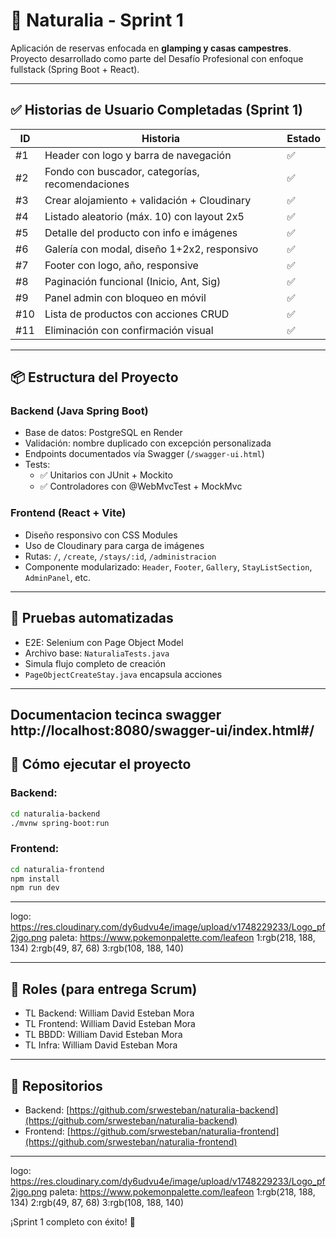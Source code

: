 # 🌿 Naturalia - Sprint 1

Aplicación de reservas enfocada en **glamping y casas campestres**. Proyecto desarrollado como parte del Desafío Profesional con enfoque fullstack (Spring Boot + React).

---

## ✅ Historias de Usuario Completadas (Sprint 1)

| ID  | Historia                                      | Estado |
|-----|-----------------------------------------------|--------|
| #1  | Header con logo y barra de navegación         | ✅     |
| #2  | Fondo con buscador, categorías, recomendaciones | ✅     |
| #3  | Crear alojamiento + validación + Cloudinary   | ✅     |
| #4  | Listado aleatorio (máx. 10) con layout 2x5    | ✅     |
| #5  | Detalle del producto con info e imágenes      | ✅     |
| #6  | Galería con modal, diseño 1+2x2, responsivo   | ✅     |
| #7  | Footer con logo, año, responsive              | ✅     |
| #8  | Paginación funcional (Inicio, Ant, Sig)       | ✅     |
| #9  | Panel admin con bloqueo en móvil              | ✅     |
| #10 | Lista de productos con acciones CRUD          | ✅     |
| #11 | Eliminación con confirmación visual           | ✅     |

---

## 📦 Estructura del Proyecto

### Backend (Java Spring Boot)
- Base de datos: PostgreSQL en Render
- Validación: nombre duplicado con excepción personalizada
- Endpoints documentados vía Swagger (`/swagger-ui.html`)
- Tests:
  - ✅ Unitarios con JUnit + Mockito
  - ✅ Controladores con @WebMvcTest + MockMvc

### Frontend (React + Vite)
- Diseño responsivo con CSS Modules
- Uso de Cloudinary para carga de imágenes
- Rutas: `/`, `/create`, `/stays/:id`, `/administracion`
- Componente modularizado: `Header`, `Footer`, `Gallery`, `StayListSection`, `AdminPanel`, etc.

---

## 🧪 Pruebas automatizadas

- E2E: Selenium con Page Object Model
- Archivo base: `NaturaliaTests.java`
- Simula flujo completo de creación
- `PageObjectCreateStay.java` encapsula acciones

---
Documentacion tecinca swagger
http://localhost:8080/swagger-ui/index.html#/
---


## 🚀 Cómo ejecutar el proyecto

### Backend:
```bash
cd naturalia-backend
./mvnw spring-boot:run
```

### Frontend:
```bash
cd naturalia-frontend
npm install
npm run dev
```

---
logo:
https://res.cloudinary.com/dy6udvu4e/image/upload/v1748229233/Logo_pf2jgo.png
paleta:
https://www.pokemonpalette.com/leafeon
1:rgb(218, 188, 134)
2:rgb(49, 87, 68)
3:rgb(108, 188, 140)

---

## 👤 Roles (para entrega Scrum)
- TL Backend: William David Esteban Mora
- TL Frontend: William David Esteban Mora
- TL BBDD: William David Esteban Mora
- TL Infra: William David Esteban Mora

---

## 📄 Repositorios
- Backend: [https://github.com/srwesteban/naturalia-backend](https://github.com/srwesteban/naturalia-backend)
- Frontend: [https://github.com/srwesteban/naturalia-frontend](https://github.com/srwesteban/naturalia-frontend)

---
logo:
https://res.cloudinary.com/dy6udvu4e/image/upload/v1748229233/Logo_pf2jgo.png
paleta:
https://www.pokemonpalette.com/leafeon
1:rgb(218, 188, 134)
2:rgb(49, 87, 68)
3:rgb(108, 188, 140)

¡Sprint 1 completo con éxito! 💪
